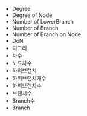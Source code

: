 - Degree
- Degree of Node
- Number of LowerBranch
- Number of Branch
- Number of Branch on Node
- DoN
- 디그리
- 차수
- 노드차수
- 하위브랜치
- 하위브랜치개수
- 하위브랜치수
- 브랜치수
- Branch수
- Branch